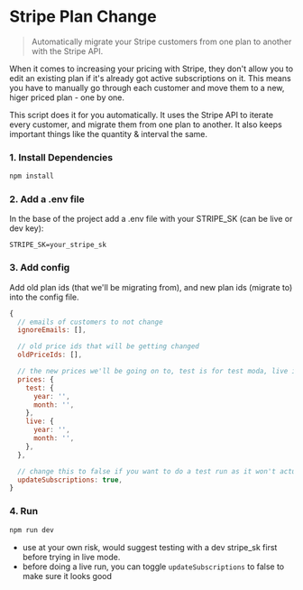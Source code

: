# Stripe Plan Change

> Automatically migrate your Stripe customers from one plan to another with the Stripe API.

When it comes to increasing your pricing with Stripe, they don't allow you to edit an existing plan if it's already got active subscriptions on it. This means you have to manually go through each customer and move them to a new, higer priced plan - one by one.

This script does it for you automatically. It uses the Stripe API to iterate every customer, and migrate them from one plan to another. It also keeps important things like the quantity & interval the same.

### 1. Install Dependencies
```sh
npm install
```

### 2. Add a .env file
In the base of the project add a .env file with your STRIPE_SK (can be live or dev key):

```env
STRIPE_SK=your_stripe_sk
```

### 3. Add config

Add old plan ids (that we'll be migrating from), and new plan ids (migrate to) into the config file.

```js
{
  // emails of customers to not change  
  ignoreEmails: [],

  // old price ids that will be getting changed
  oldPriceIds: [],

  // the new prices we'll be going on to, test is for test moda, live is for live customers
  prices: { 
    test: {
      year: '',
      month: '',
    },
    live: {
      year: '',
      month: '',
    },
  },

  // change this to false if you want to do a test run as it won't actually update anything
  updateSubscriptions: true,
}
```

### 4. Run
```sh
npm run dev
```

* use at your own risk, would suggest testing with a dev stripe_sk first before trying in live mode.
* before doing a live run, you can toggle `updateSubscriptions` to false to make sure it looks good
